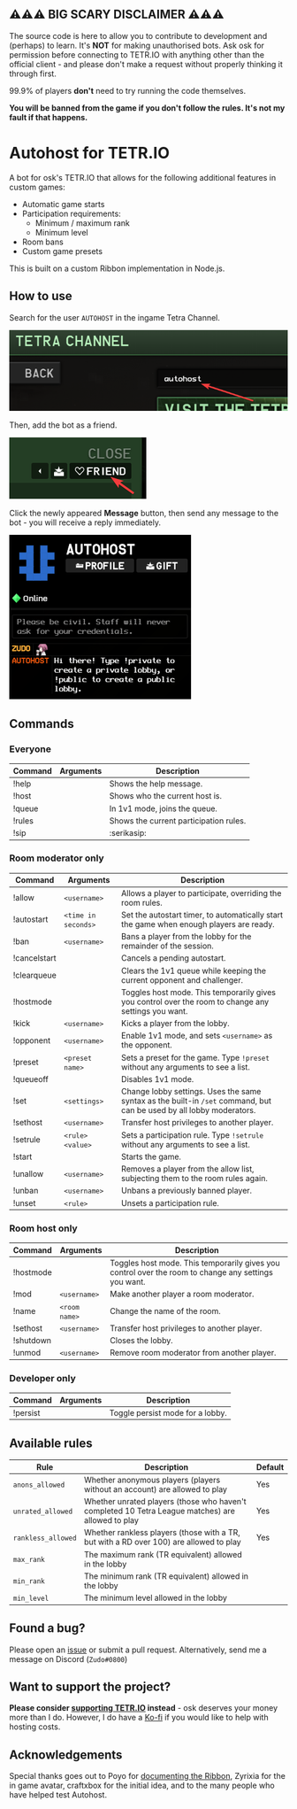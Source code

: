 ## ⚠⚠⚠ BIG SCARY DISCLAIMER ⚠⚠⚠

The source code is here to allow you to contribute to development and (perhaps) to learn. It's **NOT** for making
unauthorised bots. Ask osk for permission before connecting to TETR.IO with anything other than the official client -
and please don't make a request without properly thinking it through first.

99.9% of players **don't** need to try running the code themselves.

**You will be banned from the game if you don't follow the rules. It's not my fault if that happens.**

# Autohost for TETR.IO

A bot for osk's TETR.IO that allows for the following additional features in custom games:

* Automatic game starts
* Participation requirements:
    * Minimum / maximum rank
    * Minimum level
* Room bans
* Custom game presets

This is built on a custom Ribbon implementation in Node.js.

## How to use

Search for the user `AUTOHOST` in the ingame Tetra Channel.

![Search for the user AUTOHOST in the ingame Tetra Channel.](doc_assets/start_1.png)

Then, add the bot as a friend.

![Then, add the bot as a friend.](doc_assets/start_2.png)

Click the newly appeared **Message** button, then send any message to the bot - you will receive a reply immediately.

![Click the newly appeared Message button, then send any message to the bot - you will receive a reply immediately.](doc_assets/start_3.png)

## Commands

### Everyone

|Command|Arguments|Description|
|---|---|---|
|!help| |Shows the help message.|
|!host| |Shows who the current host is.|
|!queue| |In 1v1 mode, joins the queue.|
|!rules| |Shows the current participation rules.|
|!sip| |:serikasip:|

### Room moderator only

|Command|Arguments|Description|
|---|---|---|
|!allow|`<username>`|Allows a player to participate, overriding the room rules.|
|!autostart|`<time in seconds>`|Set the autostart timer, to automatically start the game when enough players are ready.|
|!ban|`<username>`|Bans a player from the lobby for the remainder of the session.|
|!cancelstart| |Cancels a pending autostart.|
|!clearqueue| |Clears the 1v1 queue while keeping the current opponent and challenger.|
|!hostmode| |Toggles host mode. This temporarily gives you control over the room to change any settings you want.|
|!kick|`<username>`|Kicks a player from the lobby.|
|!opponent|`<username>`|Enable 1v1 mode, and sets `<username>` as the opponent.|
|!preset|`<preset name>`|Sets a preset for the game. Type `!preset` without any arguments to see a list.|
|!queueoff| |Disables 1v1 mode.|
|!set|`<settings>`|Change lobby settings. Uses the same syntax as the built-in `/set` command, but can be used by all lobby moderators.|
|!sethost|`<username>`|Transfer host privileges to another player.|
|!setrule|`<rule> <value>`|Sets a participation rule. Type `!setrule` without any arguments to see a list.|
|!start| |Starts the game.|
|!unallow|`<username>`|Removes a player from the allow list, subjecting them to the room rules again.|
|!unban|`<username>`|Unbans a previously banned player.|
|!unset|`<rule>`|Unsets a participation rule.|

### Room host only

|Command|Arguments|Description|
|---|---|---|
|!hostmode| |Toggles host mode. This temporarily gives you control over the room to change any settings you want.|
|!mod|`<username>`|Make another player a room moderator.|
|!name|`<room name>`|Change the name of the room.|
|!sethost|`<username>`|Transfer host privileges to another player.|
|!shutdown| |Closes the lobby.|
|!unmod|`<username>`|Remove room moderator from another player.|

### Developer only

|Command|Arguments|Description|
|---|---|---|
|!persist| |Toggle persist mode for a lobby.|

## Available rules

|Rule|Description|Default|
|---|---|---|
|`anons_allowed`|Whether anonymous players (players without an account) are allowed to play|Yes|
|`unrated_allowed`|Whether unrated players (those who haven't completed 10 Tetra League matches) are allowed to play|Yes|
|`rankless_allowed`|Whether rankless players (those with a TR, but with a RD over 100) are allowed to play|Yes|
|`max_rank`|The maximum rank (TR equivalent) allowed in the lobby|
|`min_rank`|The minimum rank (TR equivalent) allowed in the lobby|
|`min_level`|The minimum level allowed in the lobby|

## Found a bug?

Please open an [issue](https://github.com/ZudoB/autohost/issues/new) or submit a pull request. Alternatively, send me a
message on Discord (`Zudo#0800`)

## Want to support the project?

**Please consider [supporting TETR.IO](https://tetr.io/#S:) instead** - osk deserves your money more than I do. However,
I do have a [Ko-fi](https://ko-fi.com/zudobtw) if you would like to help with hosting costs.

## Acknowledgements

Special thanks goes out to Poyo for [documenting the Ribbon](https://github.com/Poyo-SSB/tetrio-bot-docs), Zyrixia for the in game avatar, craftxbox for
the initial idea, and to the many people who have helped test Autohost.
